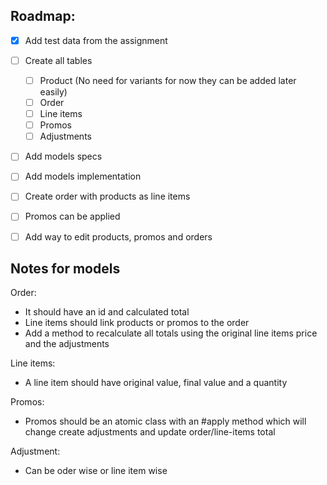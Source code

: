 ## Roadmap:
- [x] Add test data from the assignment
- [ ] Create all tables
  - [ ] Product (No need for variants for now they can be added later easily)
  - [ ] Order
  - [ ] Line items
  - [ ] Promos
  - [ ] Adjustments
- [ ] Add models specs
- [ ] Add models implementation
- [ ] Create order with products as line items
- [ ] Promos can be applied
- [ ] Add way to edit products, promos and orders


## Notes for models

Order:
- It should have an id and calculated total
- Line items should link products or promos to the order
- Add a method to recalculate all totals using the original line items price and the adjustments

Line items:
- A line item should have original value, final value and a quantity

Promos:
- Promos should be an atomic class with an #apply method which will change create adjustments and update order/line-items total

Adjustment:
- Can be oder wise or line item wise
